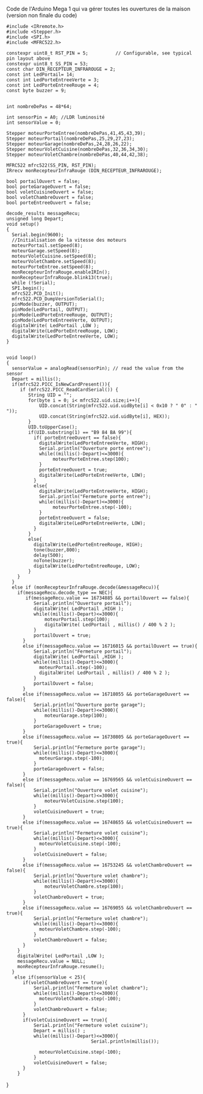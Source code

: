 Code de l'Arduino Mega 1 qui va gérer toutes les ouvertures de la maison (version non finale du code)

    #include <IRremote.h>
    #include <Stepper.h>
    #include <SPI.h>
    #include <MFRC522.h>

    constexpr uint8_t RST_PIN = 5;          // Configurable, see typical pin layout above
    constexpr uint8_t SS_PIN = 53;   
    const char DIN_RECEPTEUR_INFRAROUGE = 2;
    const int LedPortail= 14;
    const int LedPorteEntreeVerte = 3;
    const int LedPorteEntreeRouge = 4;
    const byte buzzer = 9;

    
    int nombreDePas = 48*64;

    int sensorPin = A0; //LDR luminosité
    int sensorValue = 0;
    
    Stepper moteurPorteEntree(nombreDePas,41,45,43,39);
    Stepper moteurPortail(nombreDePas,25,29,27,23);
    Stepper moteurGarage(nombreDePas,24,28,26,22);
    Stepper moteurVoletCuisine(nombreDePas,32,36,34,30);
    Stepper moteurVoletChambre(nombreDePas,40,44,42,38);

    MFRC522 mfrc522(SS_PIN, RST_PIN);
    IRrecv monRecepteurInfraRouge (DIN_RECEPTEUR_INFRAROUGE);
    
    bool portailOuvert = false;
    bool porteGarageOuvert = false;
    bool voletCuisineOuvert = false;
    bool voletChambreOuvert = false;
    bool porteEntreeOuvert = false;
    
    decode_results messageRecu;
    unsigned long Depart;
    void setup()
    { 
      Serial.begin(9600);
      //Initialisation de la vitesse des moteurs
      moteurPortail.setSpeed(8);
      moteurGarage.setSpeed(8);
      moteurVoletCuisine.setSpeed(8);
      moteurVoletChambre.setSpeed(8);
      moteurPorteEntree.setSpeed(8);
      monRecepteurInfraRouge.enableIRIn();
      monRecepteurInfraRouge.blink13(true);
      while (!Serial);
      SPI.begin();
      mfrc522.PCD_Init();
      mfrc522.PCD_DumpVersionToSerial();
      pinMode(buzzer, OUTPUT);
      pinMode(LedPortail, OUTPUT);   
      pinMode(LedPorteEntreeRouge, OUTPUT);
      pinMode(LedPorteEntreeVerte, OUTPUT);
      digitalWrite( LedPortail ,LOW );
      digitalWrite(LedPorteEntreeRouge, LOW);
      digitalWrite(LedPorteEntreeVerte, LOW); 
    }
    

    void loop()
    {
      sensorValue = analogRead(sensorPin); // read the value from the sensor
      Depart = millis();
      if(mfrc522.PICC_IsNewCardPresent()){
         if (mfrc522.PICC_ReadCardSerial()) {
            String UID = "";
            for(byte i = 0; i< mfrc522.uid.size;i++){
                UID.concat(String(mfrc522.uid.uidByte[i] < 0x10 ? " 0" : " "));
                UID.concat(String(mfrc522.uid.uidByte[i], HEX));
            }
            UID.toUpperCase();
            if(UID.substring(1) == "B9 84 BA 99"){
              if( porteEntreeOuvert == false){
                digitalWrite(LedPorteEntreeVerte, HIGH);
                Serial.println("Ouverture porte entree");
                while((millis()-Depart)<=3000){
                     moteurPorteEntree.step(100);
                }
                porteEntreeOuvert = true; 
                digitalWrite(LedPorteEntreeVerte, LOW);
              }
              else{
                digitalWrite(LedPorteEntreeVerte, HIGH);
                Serial.println("Fermeture porte entree");
                while((millis()-Depart)<=3000){
                     moteurPorteEntree.step(-100);
                }
                porteEntreeOuvert = false; 
                digitalWrite(LedPorteEntreeVerte, LOW);
              }
            }                    
            else{
              digitalWrite(LedPorteEntreeRouge, HIGH);
              tone(buzzer,800);
              delay(500);
              noTone(buzzer);
              digitalWrite(LedPorteEntreeRouge, LOW);
            }
        }
      }
      else if (monRecepteurInfraRouge.decode(&messageRecu)){ 
        if(messageRecu.decode_type == NEC){
           if(messageRecu.value == 16734885 && portailOuvert == false){
              Serial.println("Ouverture portail");
              digitalWrite( LedPortail ,HIGH );
              while((millis()-Depart)<=3000){
                  moteurPortail.step(100);
                  digitalWrite( LedPortail , millis() / 400 % 2 );
              }
              portailOuvert = true;
          }
          else if(messageRecu.value == 16716015 && portailOuvert == true){
              Serial.println("Fermeture portail");   
              digitalWrite( LedPortail ,HIGH );
              while((millis()-Depart)<=3000){
                moteurPortail.step(-100);
                digitalWrite( LedPortail , millis() / 400 % 2 );
              }
              portailOuvert = false;
          }
          else if(messageRecu.value == 16718055 && porteGarageOuvert == false){
              Serial.println("Ouverture porte garage");
              while((millis()-Depart)<=3000){
                  moteurGarage.step(100);
              }
              porteGarageOuvert = true; 
          }
          else if(messageRecu.value == 16730805 && porteGarageOuvert == true){
              Serial.println("Fermeture porte garage");   
              while((millis()-Depart)<=3000){
                moteurGarage.step(-100);
              }
              porteGarageOuvert = false;
          }
          else if(messageRecu.value == 16769565 && voletCuisineOuvert == false){
              Serial.println("Ouverture volet cuisine");
              while((millis()-Depart)<=3000){
                  moteurVoletCuisine.step(100);
              }
              voletCuisineOuvert = true; 
          }
          else if(messageRecu.value == 16748655 && voletCuisineOuvert == true){
              Serial.println("Fermeture volet cuisine");   
              while((millis()-Depart)<=3000){
                moteurVoletCuisine.step(-100);
              }
              voletCuisineOuvert = false;
          }
          else if(messageRecu.value == 16753245 && voletChambreOuvert == false){
              Serial.println("Ouverture volet chambre");
              while((millis()-Depart)<=3000){
                  moteurVoletChambre.step(100);
              }
              voletChambreOuvert = true; 
          }
          else if(messageRecu.value == 16769055 && voletChambreOuvert == true){
              Serial.println("Fermeture volet chambre");   
              while((millis()-Depart)<=3000){
                moteurVoletChambre.step(-100);
              }
              voletChambreOuvert = false;
          }
        }
        digitalWrite( LedPortail ,LOW );
        messageRecu.value = NULL;
        monRecepteurInfraRouge.resume();
      }
       else if(sensorValue < 25){
          if(voletChambreOuvert == true){
              Serial.println("Fermeture volet chambre"); 
              while((millis()-Depart)<=3000){
                moteurVoletChambre.step(-100);
              }
              voletChambreOuvert = false;
          }
          if(voletCuisineOuvert == true){
              Serial.println("Fermeture volet cuisine");   
              Depart = millis() ;
              while((millis()-Depart)<=3000){
                                   Serial.println(millis());   

                moteurVoletCuisine.step(-100);
              }
              voletCuisineOuvert = false;
          }
        }
}
